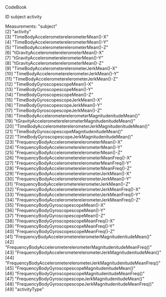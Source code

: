 CodeBook

ID
subject 
activity

Measurements:
"subject"                                                          
 [2] "activity"                                                         
 [3] "TimeBodyAccelerometerelerometerMean()-X"                          
 [4] "TimeBodyAccelerometerelerometerMean()-Y"                          
 [5] "TimeBodyAccelerometerelerometerMean()-Z"                          
 [6] "tGravityAccelerometerelerometerMean()-X"                          
 [7] "tGravityAccelerometerelerometerMean()-Y"                          
 [8] "tGravityAccelerometerelerometerMean()-Z"                          
 [9] "TimeBodyAccelerometerelerometerJerkMean()-X"                      
[10] "TimeBodyAccelerometerelerometerJerkMean()-Y"                      
[11] "TimeBodyAccelerometerelerometerJerkMean()-Z"                      
[12] "TimeBodyGyroscopescopeMean()-X"                                   
[13] "TimeBodyGyroscopescopeMean()-Y"                                   
[14] "TimeBodyGyroscopescopeMean()-Z"                                   
[15] "TimeBodyGyroscopescopeJerkMean()-X"                               
[16] "TimeBodyGyroscopescopeJerkMean()-Y"                               
[17] "TimeBodyGyroscopescopeJerkMean()-Z"                               
[18] "TimeBodyAccelerometerelerometerMagnitudenitudeMean()"             
[19] "tGravityAccelerometerelerometerMagnitudenitudeMean()"             
[20] "TimeBodyAccelerometerelerometerJerkMagnitudenitudeMean()"         
[21] "TimeBodyGyroscopescopeMagnitudenitudeMean()"                      
[22] "TimeBodyGyroscopescopeJerkMagnitudenitudeMean()"                  
[23] "FrequencyBodyAccelerometerelerometerMean()-X"                     
[24] "FrequencyBodyAccelerometerelerometerMean()-Y"                     
[25] "FrequencyBodyAccelerometerelerometerMean()-Z"                     
[26] "FrequencyBodyAccelerometerelerometerMeanFreq()-X"                 
[27] "FrequencyBodyAccelerometerelerometerMeanFreq()-Y"                 
[28] "FrequencyBodyAccelerometerelerometerMeanFreq()-Z"                 
[29] "FrequencyBodyAccelerometerelerometerJerkMean()-X"                 
[30] "FrequencyBodyAccelerometerelerometerJerkMean()-Y"                 
[31] "FrequencyBodyAccelerometerelerometerJerkMean()-Z"                 
[32] "FrequencyBodyAccelerometerelerometerJerkMeanFreq()-X"             
[33] "FrequencyBodyAccelerometerelerometerJerkMeanFreq()-Y"             
[34] "FrequencyBodyAccelerometerelerometerJerkMeanFreq()-Z"             
[35] "FrequencyBodyGyroscopescopeMean()-X"                              
[36] "FrequencyBodyGyroscopescopeMean()-Y"                              
[37] "FrequencyBodyGyroscopescopeMean()-Z"                              
[38] "FrequencyBodyGyroscopescopeMeanFreq()-X"                          
[39] "FrequencyBodyGyroscopescopeMeanFreq()-Y"                          
[40] "FrequencyBodyGyroscopescopeMeanFreq()-Z"                          
[41] "FrequencyBodyAccelerometerelerometerMagnitudenitudeMean()"        
[42] "FrequencyBodyAccelerometerelerometerMagnitudenitudeMeanFreq()"    
[43] "FrequencyBodyAccelerometerelerometerJerkMagnitudenitudeMean()"    
[44] "FrequencyBodyAccelerometerelerometerJerkMagnitudenitudeMeanFreq()"
[45] "FrequencyBodyGyroscopescopeMagnitudenitudeMean()"                 
[46] "FrequencyBodyGyroscopescopeMagnitudenitudeMeanFreq()"             
[47] "FrequencyBodyGyroscopescopeJerkMagnitudenitudeMean()"             
[48] "FrequencyBodyGyroscopescopeJerkMagnitudenitudeMeanFreq()"         
[49] "activityType"                                  
